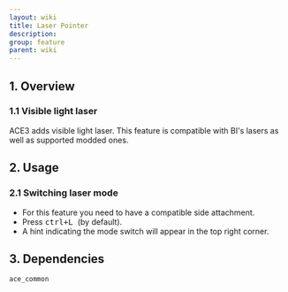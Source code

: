 ```yaml
---
layout: wiki
title: Laser Pointer
description: 
group: feature
parent: wiki
---
```


## 1. Overview

### 1.1 Visible light laser
ACE3 adds visible light laser. This feature is compatible with BI's lasers as well as supported modded ones.

## 2. Usage

### 2.1 Switching laser mode
- For this feature you need to have a compatible side attachment.
- Press <kbd> ctrl+L </kbd> (by default).
- A hint indicating the mode switch will appear in the top right corner.

## 3. Dependencies

`ace_common`
